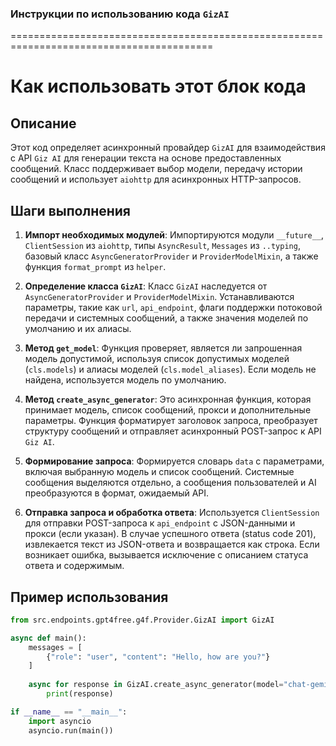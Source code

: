 ### **Инструкции по использованию кода `GizAI`**

=========================================================================================

Как использовать этот блок кода
=========================================================================================

Описание
-------------------------
Этот код определяет асинхронный провайдер `GizAI` для взаимодействия с API `Giz AI` для генерации текста на основе предоставленных сообщений. Класс поддерживает выбор модели, передачу истории сообщений и использует `aiohttp` для асинхронных HTTP-запросов.

Шаги выполнения
-------------------------
1. **Импорт необходимых модулей**:
   Импортируются модули `__future__`, `ClientSession` из `aiohttp`, типы `AsyncResult`, `Messages` из `..typing`, базовый класс `AsyncGeneratorProvider` и `ProviderModelMixin`, а также функция `format_prompt` из `helper`.

2. **Определение класса `GizAI`**:
   Класс `GizAI` наследуется от `AsyncGeneratorProvider` и `ProviderModelMixin`. Устанавливаются параметры, такие как `url`, `api_endpoint`, флаги поддержки потоковой передачи и системных сообщений, а также значения моделей по умолчанию и их алиасы.

3. **Метод `get_model`**:
   Функция проверяет, является ли запрошенная модель допустимой, используя список допустимых моделей (`cls.models`) и алиасы моделей (`cls.model_aliases`). Если модель не найдена, используется модель по умолчанию.

4. **Метод `create_async_generator`**:
   Это асинхронная функция, которая принимает модель, список сообщений, прокси и дополнительные параметры. Функция форматирует заголовок запроса, преобразует структуру сообщений и отправляет асинхронный POST-запрос к API `Giz AI`.

5. **Формирование запроса**:
   Формируется словарь `data` с параметрами, включая выбранную модель и список сообщений. Системные сообщения выделяются отдельно, а сообщения пользователей и AI преобразуются в формат, ожидаемый API.

6. **Отправка запроса и обработка ответа**:
   Используется `ClientSession` для отправки POST-запроса к `api_endpoint` с JSON-данными и прокси (если указан). В случае успешного ответа (status code 201), извлекается текст из JSON-ответа и возвращается как строка. Если возникает ошибка, вызывается исключение с описанием статуса ответа и содержимым.

Пример использования
-------------------------

```python
from src.endpoints.gpt4free.g4f.Provider.GizAI import GizAI

async def main():
    messages = [
        {"role": "user", "content": "Hello, how are you?"}
    ]
    
    async for response in GizAI.create_async_generator(model="chat-gemini-flash", messages=messages):
        print(response)

if __name__ == "__main__":
    import asyncio
    asyncio.run(main())
```
```